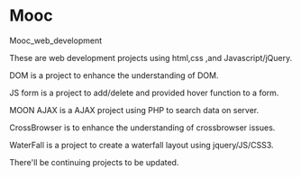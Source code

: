 # Mooc
Mooc_web_development


These are web development projects using html,css ,and Javascript/jQuery.

DOM is a project to enhance the understanding of DOM.

JS form is a project to add/delete and provided hover function to a form.

MOON AJAX is a AJAX project using PHP to search data on server.

CrossBrowser is to enhance the understanding of crossbrowser issues.

WaterFall is a project to create a waterfall layout using jquery/JS/CSS3.

There'll be continuing projects to be updated.

